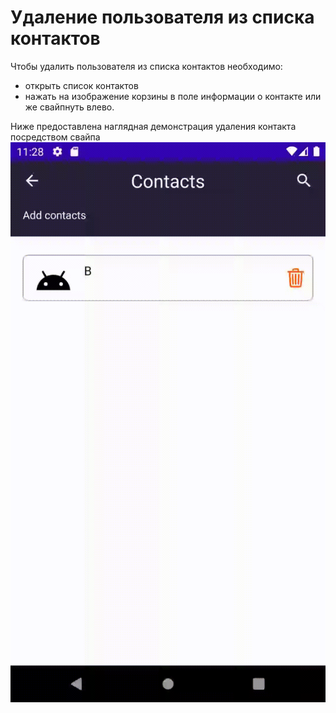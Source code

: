 # Удаление пользователя из списка контактов
Чтобы удалить пользователя из списка контактов необходимо:
  * открыть список контактов
  * нажать на изображение корзины в поле информации о контакте или же свайпнуть влево.

 Ниже предоставлена наглядная демонстрация удаления контакта посредством свайпа
![gif](../../gifs/SwipeToDell.gif)

